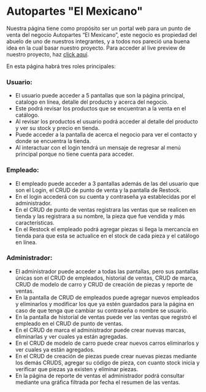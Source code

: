 # Autopartes "El Mexicano"
Nuestra página tiene como propósito ser un portal web para un punto de venta
del negocio Autopartes “El Mexicano”, este negocio es propiedad del abuelo de
uno de nuestros integrantes, y a todos nos pareció una buena idea en la cual
basar nuestro proyecto. Para acceder al live preview de nuestro proyecto,
haz [click aquí](./public/index.html).

En esta página habrá tres roles principales:
### Usuario: 
- El usuario puede acceder a 5 pantallas que son la página principal, catalogo
  en línea, detalle del producto y acerca del negocio.
- Este podrá revisar los productos que se encuentran a la venta en el catálogo.
- Al revisar los productos el usuario podrá acceder al detalle del producto y
  ver su stock y precio en tienda.
- Puede acceder a la pantalla de acerca el negocio para ver el contacto y donde
  se encuentra la tienda.
- Al interactuar con el login tendrá un mensaje de regresar al menú principal
  porque no tiene cuenta para acceder.

### Empleado: 
- El empleado puede acceder a 3 pantallas además de las del usuario que son el
  Login, el CRUD de punto de venta y la pantalla de Restock.
- En el login accederá con su cuenta y contraseña ya establecidas por el
  administrador.
- En el CRUD de punto de ventas registrara las ventas que se realicen en tienda
  y las registrara a su nombre, la pieza que fue vendida y más características.
- En el Restock el empleado podrá agregar piezas si llega la mercancía en tienda
  para que esta se actualice en el stock de cada pieza y el catálogo en línea.

### Administrador: 
- El administrador puede acceder a todas las pantallas, pero sus pantallas
  únicas son el CRUD de empleados, historial de ventas, CRUD de marca, CRUD de
  modelo de carro y CRUD de creación de piezas y reporte de ventas.
- En la pantalla de CRUD de empleados puede agregar nuevos empleados y
  eliminarlos y modificar los que ya estén guardados para la página en caso de
  que tenga que cambiar su contraseña o nombre se usuario.
- En la pantalla de historial de ventas puede ver las ventas que registró el
  empleado en el CRUD de punto de ventas.
- En el CRUD de marca el administrador puede crear nuevas marcas, eliminarlas y
  ver cuales ya están agregadas.
- En el CRUD de modelo de carro puede crear nuevos carros eliminarlos y ver
  cuales ya están agregados.
- En el CRUD de creación de piezas puede crear nuevas piezas mediante los demás
  CRUDS, agregar su código de pieza, con cuanto stock inicia y verificar que
  piezas ya existen y eliminar piezas.
- En la página de reporte de ventas el administrador podrá consultar mediante
  una gráfica filtrada por fecha el resumen de las ventas.
